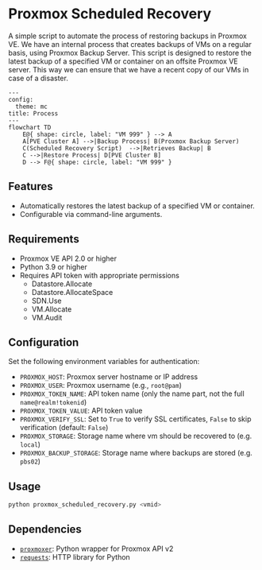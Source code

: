 # Proxmox Scheduled Recovery

A simple script to automate the process of restoring backups in Proxmox VE.
We have an internal process that creates backups of VMs on a regular basis, using Proxmox Backup Server.
This script is designed to restore the latest backup of a specified VM or container on an offsite Proxmox VE server.
This way we can ensure that we have a recent copy of our VMs in case of a disaster.

```mermaid
---
config:
  theme: mc
title: Process
---
flowchart TD
    E@{ shape: circle, label: "VM 999" } --> A
    A[PVE Cluster A] -->|Backup Process| B(Proxmox Backup Server)
    C(Scheduled Recovery Script)  -->|Retrieves Backup| B
    C -->|Restore Process| D[PVE Cluster B]
    D --> F@{ shape: circle, label: "VM 999" }
```

## Features
- Automatically restores the latest backup of a specified VM or container.
- Configurable via command-line arguments.

## Requirements
- Proxmox VE API 2.0 or higher
- Python 3.9 or higher
- Requires API token with appropriate permissions
    - Datastore.Allocate
    - Datastore.AllocateSpace
    - SDN.Use
    - VM.Allocate
    - VM.Audit

## Configuration
Set the following environment variables for authentication:
- `PROXMOX_HOST`: Proxmox server hostname or IP address
- `PROXMOX_USER`: Proxmox username (e.g., `root@pam`)
- `PROXMOX_TOKEN_NAME`: API token name (only the name part, not the full `name@realm!tokenid`)
- `PROXMOX_TOKEN_VALUE`: API token value
- `PROXMOX_VERIFY_SSL`: Set to `True` to verify SSL certificates, `False` to skip verification (default: `False`)
- `PROXMOX_STORAGE`: Storage name where vm should be recovered to (e.g. `local`)
- `PROXMOX_BACKUP_STORAGE`: Storage name where backups are stored (e.g. `pbs02`)

## Usage
```bash
python proxmox_scheduled_recovery.py <vmid>
```

## Dependencies
- [`proxmoxer`](https://github.com/proxmoxer/proxmoxer/): Python wrapper for Proxmox API v2
- [`requests`](https://pypi.org/project/requests/): HTTP library for Python
